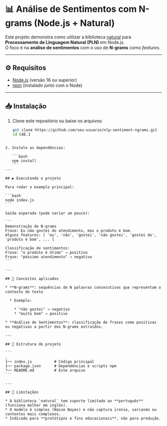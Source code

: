 # 📊 Análise de Sentimentos com N-grams (Node.js + Natural)

Este projeto demonstra como utilizar a biblioteca [natural](https://www.npmjs.com/package/natural) para **Processamento de Linguagem Natural (PLN)** em Node.js.  
O foco é na **análise de sentimentos** com o uso de **N-grams** como *features*.

---

## ⚙️ Requisitos

- [Node.js](https://nodejs.org/) (versão 16 ou superior)
- [npm](https://www.npmjs.com/) (instalado junto com o Node)

---

## 📥 Instalação

1. Clone este repositório ou baixe os arquivos:
   ```bash
   git clone https://github.com/seu-usuario/nlp-sentiment-ngrams.git
   cd CAE.1
````

2. Instale as dependências:

   ```bash
   npm install
   ```
---

## ▶️ Executando o projeto

Para rodar o exemplo principal:

```bash
node index.js
```

Saída esperada (pode variar um pouco):

```
Demonstração de N-grams
Frase: Eu não gostei do atendimento, mas o produto é bom.
Alguns features: [ 'eu', 'não', 'gostei', 'não gostei', 'gostei do', 'produto é bom', ... ]

Classificação de sentimentos:
Frase: "o produto é ótimo" → positivo
Frase: "péssimo atendimento" → negativo
```

---

## 🧩 Conceitos aplicados

* **N-grams**: sequências de N palavras consecutivas que representam o contexto do texto

  * Exemplo:

    * "não gostei" → negativo
    * "muito bom" → positivo

* **Análise de Sentimentos**: classificação de frases como positivas ou negativas a partir dos N-grams extraídos.

---

## 📌 Estrutura do projeto

```
.
├── index.js          # Código principal
├── package.json      # Dependências e scripts npm
└── README.md         # Este arquivo
```

---

## 🚧 Limitações

* A biblioteca `natural` tem suporte limitado ao **português** (funciona melhor em inglês).
* O modelo é simples (Naive Bayes) e não captura ironia, sarcasmo ou contextos mais complexos.
* Indicado para **protótipos e fins educacionais**, não para produção.


